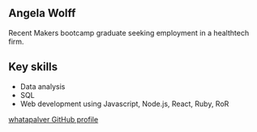 Angela Wolff
-------

Recent Makers bootcamp graduate seeking employment in a healthtech firm.

## Key skills

* Data analysis
* SQL
* Web development using Javascript, Node.js, React, Ruby, RoR

[whatapalver GitHub profile](https://github.com/Whatapalaver)
